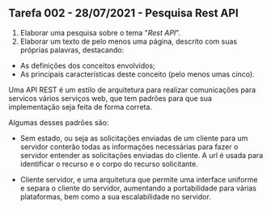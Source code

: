 ## Tarefa 002 - 28/07/2021 - Pesquisa Rest API

1. Elaborar uma pesquisa sobre o tema "_Rest API_".
2. Elaborar um texto de pelo menos uma página, descrito com suas próprias palavras, destacando:
* As definições dos conceitos envolvidos;
* As principais características deste conceito (pelo menos umas cinco).


Uma API REST é um estilo de arquitetura para realizar comunicações para servicos vários serviços web, que tem padrões para que sua implementação seja feita de forma correta.

Algumas desses padrões são:

- Sem estado, ou seja as solicitações enviadas de um cliente para um servidor conterão todas as informações necessárias para fazer o servidor entender as solicitações enviadas do cliente. A url é usada para identificar o recurso e o corpo do recurso solicitante.

- Cliente servidor, e uma arquitetura que permite uma interface uniforme e separa o cliente do servidor, aumentando a portabilidade para várias plataformas, bem como a sua escalabilidade no servidor.
